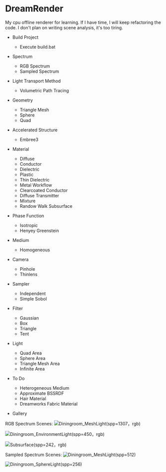 # DreamRender

My cpu offline renderer for learning. If I have time, I will keep refactoring the code. I don't plan on writing scene analysis, it's too tiring.

- Build Project
  - Execute build.bat
 
- Spectrum
  - RGB Spectrum
  - Sampled Spectrum

- Light Transport Method
  - Volumetric Path Tracing

- Geometry
  - Triangle Mesh
  - Sphere
  - Quad

- Accelerated Structure
  - Embree3

- Material
  - Diffuse
  - Conductor
  - Dielectric
  - Plastic
  - Thin Dielectric
  - Metal Workflow
  - Clearcoated Conductor
  - Diffuse Transmitter
  - Mixture
  - Randow Walk Subsurface

- Phase Function
  - Isotropic
  - Henyey Greenstein

- Medium
  - Homogeneous

- Camera
  - Pinhole
  - Thinlens

- Sampler
  - Independent
  - Simple Sobol

- Filter
  - Gaussian
  - Box
  - Triangle
  - Tent

- Light
  - Quad Area
  - Sphere Area
  - Triangle Mesh Area
  - Infinite Area
 
- To Do
  - Heterogeneous Medium
  - Approximate BSSRDF
  - Hair Material
  - Dreamworks Fabric Material

- Gallery

RGB Spectrum Scenes:
![Diningroom_MeshLight(spp=1307，rgb)](https://github.com/GraphicsEnthusiast/DreamRender/assets/75780167/8604f2ea-11ff-455a-b383-9b48cf55a722)

![Diningroom_EnvironmentLight(spp=450，rgb)](https://github.com/GraphicsEnthusiast/DreamRender/assets/75780167/eca821eb-fb9c-481f-a742-8f1402f34a39)

![Subsurface(spp=242，rgb)](https://github.com/GraphicsEnthusiast/DreamRender/assets/75780167/f8015f68-f2d5-4983-acf5-11748be3de7f)
  
Sampled Spectrum Scenes:
![Diningroom_MeshLight(spp=512)](https://github.com/GraphicsEnthusiast/DreamRender/assets/75780167/64ee949c-06a6-4174-a490-cd74b1ca1232)

![Diningroom_SphereLight(spp=256)](https://github.com/GraphicsEnthusiast/DreamRender/assets/75780167/8744dabe-75ee-4c1d-abb8-5c6cd204214e)


